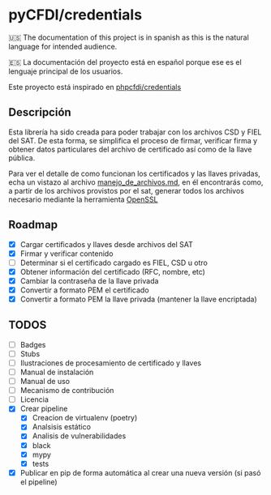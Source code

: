 # pyCFDI/credentials
:us: The documentation of this project is in spanish as this is the natural language for intended audience.

:es: La documentación del proyecto está en español porque ese es el lenguaje principal de los usuarios.

Este proyecto está inspirado en [phpcfdi/credentials](https://github.com/phpcfdi/credentials/)

## Descripción
Esta librería ha sido creada para poder trabajar con los archivos CSD y FIEL del SAT. De esta forma, se simplifica el proceso de firmar, verificar firma y obtener datos particulares del archivo de certificado así como de la llave pública.

Para ver el detalle de como funcionan los certificados y las llaves privadas, echa un vistazo al archivo [manejo_de_archivos.md](doc/manejo_de_archivos.md), en él encontrarás como, a partir de los archivos provistos por el sat, generar todos los archivos necesario mediante la herramienta [OpenSSL](openssl.org)

## Roadmap
- [x] Cargar certificados y llaves desde archivos del SAT
- [x] Firmar y verificar contenido
- [ ] Determinar si el certificado cargado es FIEL, CSD u otro
- [x] Obtener información del certificado (RFC, nombre, etc)
- [x] Cambiar la contraseña de la llave privada
- [x] Convertir a formato PEM el certificado
- [x] Convertir a formato PEM la llave privada (mantener la llave encriptada)

## TODOS
- [ ] Badges
- [ ] Stubs
- [ ] Ilustraciones de procesamiento de certificado y llaves
- [ ] Manual de instalación
- [ ] Manual de uso
- [ ] Mecanismo de contribución
- [ ] Licencia
- [x] Crear pipeline
  - [x] Creacion de virtualenv (poetry)
  - [x] Analsisis estático
  - [x] Analisis de vulnerabilidades
  - [x] black
  - [x] mypy
  - [x] tests
- [x] Publicar en pip de forma automática al crear una nueva versión (si pasó el pipeline)
